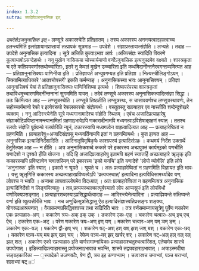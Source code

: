 ```yaml
---
index: 1.3.2
sutra: उपदेशेऽजनुनासिक इत्

---
```

_उपदेशेऽजनुनासिक इत्_ - लण्सूत्रे अकारश्चेति प्रतिज्ञातम् । तस्य अकारस्य अनन्त्यत्वादहल्त्वाच्च हलन्त्यमिति इत्संज्ञायामप्राप्तायां तत्प्रापकं सूत्रमाह — उपदेशे । संज्ञाप्रस्तावात्संज्ञेति । लभ्यते । तदाह — उपदेशे अनुनासिक इत्यादिना । सूत्रे अजिति कुत्वाऽभाव आर्षः ।अजित्संज्ञः स्या॑दिति विवरणे कुत्वाभावोऽसन्देहार्थः । ननु मुखेन नासिकया चोच्चार्यमाणो वर्णोऽनुनासिक इत्यनुपदमेव वक्ष्यते । शास्त्रकृता च एते कतिपयवर्णास्तथोच्चारिताः, इतरे तु केवलं मुखेन उच्चारिता इति कथमिदानीन्तनैरवगन्तव्यमित्यत आह — प्रतिज्ञानुनासिक्याः पाणिनीया इति । प्रतिज्ञायते अभ्युपगम्यत इति प्रतिज्ञा । नित्यस्त्रीलिङ्गोऽयम् । स्त्रियामित्याधिकारे 'आतश्चोपसर्गे' इकति कर्मण्यङ् । अनुनासिकस्या भावः आनुनासिक्यम् । प्रतिज्ञा आनुनासिक्यं येषां ते प्रतिज्ञानुनासिक्याः पाणिनिशिष्या इत्यर्थः । शिष्यपरंपरया शास्त्रकृतां तथाविधमुच्चारणमिदनींन्तनानां सुगममिति यावत् । तदेवं लण्सूत्रे अकारस्य अनुनासिकत्वादित्संज्ञा सिद्धा । ततः किमित्यत आह — लण्सूत्रस्थेति । लण्सूत्रे तिष्ठतीति लण्सूत्रस्थः, स चासाववर्णश्च लण्सूत्रस्थावर्णः, तेन सहोच्चार्यमाणो रेफो र इत्येवंरूपो रेफलकारयोः संज्ञेत्यर्थः । वस्तुतस्तु रप्रत्याहार एव नास्तीति शब्देन्दुशेखरे व्यक्तम् । ननु आदिरन्त्येनेति सूत्रे मध्यगानामादेश्च संज्ञेति स्थितम् । एवंच अजादिप्रत्याहारेषु संज्ञाकोटिप्रविष्टानामन्त्यानामितां ग्रहणाऽभावेऽपि णकारादीनामपि मध्यगत्वाऽविशेषाद्ग्रहणं स्यात् । ततश्च रलयोः संज्ञेति पूर्वग्रन्थे रलयोरिति न्यूनं, टकारस्यापि मध्यगत्वेन ग्राह्रत्वादित्यत आह — प्रत्याहारेष्वितां न ग्रहणमिति । प्रत्याहारेषु=अजादिसंज्ञासु मध्यवर्तिनामपि इतां न ग्रहणमित्यर्थः । कुत इत्यत आह — अनुनासिक इत्यादिनिर्देशादिति । आदिनातृषिमृषिकृषेः काश्ग्रपस्य॑ इत्यादिसंग्रहः । कथमयं निर्देश उक्तार्थे हेतुरित्यत आह — न हीति । अत्र अनुनासिकशब्दे ककारे परे इकारस्य अच्प्रयुक्तं कार्यम्इको यणची॑ति यणादेशो न दृश्यते हीति योजना । यदि हि अजादिप्रत्याहारेषु इतामपि ग्रहणं स्यात्तर्हि अच्प्रत्याहारे ॠलृक् इति ककारस्यापि प्रविष्टत्वेन च्त्वात्तस्मिन् परे इकारस्य 'इको यणचि' इति यणादेशे 'लोपो व्योर्वलि' इति लोपे 'अनुनास्क' इति स्यात् । इकारो न श्रूयते । श्रूयते च । अतः प्रत्याहारेष्वितां न ग्रहणमिति विज्ञायत इति भावः । यत्तु ॠलृगिति ककारस्य अच्प्रत्याहारप्रविष्यत्वेऽपि 'प्रत्ययस्थात्' इत्यादिना इत्वविधिसामर्थ्यादेव यण् लोपश्च न भवति । अन्यथा लाघवाल्लोपमेव विदध्यात् । अतः प्रत्याहारेष्वितां न ग्रहणमित्यत्र अनुनासिक इत्यादिनिर्देशो न लिङ्गमित्याहुः । तन्न,प्रत्ययस्थात्कात्पूर्वस्यातो लोप आप्यसुपः॑ इति लोपविधौ वर्णादिक्यप्रसङ्गात् । प्रत्याहारशब्दस्याऽप्रसिद्धार्थत्वादाह — आदिरन्त्येनेत्यादिना । प्रत्याह्यियन्ते संक्षिप्यन्ते वर्णा इति व्युत्पत्तेरिति भावः । नच अणुदित्सूत्रसिद्धासु ऐउ इत्यादिसंज्ञास्वतिप्रसङ्गः शङ्क्यः, योगरूढआश्रयणात् । वैयाकरणप्रसिद्धिवशाच्च तथा रूढिरिति भावः । तत्र वर्णसमाम्नायसूत्रेषु पूर्वेण णकारेण एकः प्रत्याहारः-अण् । ककारेण त्रयः-अक् इक् उक् । ङकारेण एकः-एङ् । चकारेण चत्वारः-अच् इच् एच् ऐच् । टकारेण एकः-अट् । परेण णकारेण त्रयः-अण् इण् यण् । मकारेण चत्वारः-अम् यम् ञम् ङम् । ञकारेण एकः-यञ् । षकारेण द्वौ-झष् भष् । शकारेण षट्-अश् हश् वश् झश् जश् बश् । वकारेण एकः-छव् । यकारेण पञ्च-यय् मय झय् खय् चय् । रेफेण पञ्च-यर् झर् खर्चर् शर् । लकारेण षट्-अल् हल् वल् रल् झल् शल् । अकारेण एको रप्रत्याहारः इति वार्णसमाम्नायिकाः प्रत्याहाराश्चतुश्चत्वारिंशत्, एतेषामेव शास्त्रे उपयोगात् । इङित्यादिप्रत्याहारास्तु प्रयोजनाऽभावान्न भवन्ति, शास्त्रे तद्व्यवहाराऽभावात् । अत्राऽस्मदीया सङ्ग्रहकारिका — ॒स्यादेको ङञणवटैः, षेण द्वौ, त्रय इह कणाभ्याम् । चत्वारश्च चमाभ्यां, पञ्च यराभ्यां, शलाभ्यां षट्॥॑